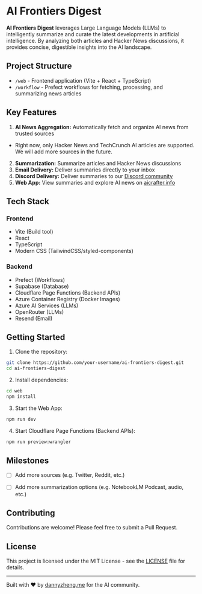 # AI Frontiers Digest

**AI Frontiers Digest** leverages Large Language Models (LLMs) to intelligently summarize and curate the latest developments in artificial intelligence. By analyzing both articles and Hacker News discussions, it provides concise, digestible insights into the AI landscape.

## Project Structure

- `/web` - Frontend application (Vite + React + TypeScript)
- `/workflow` - Prefect workflows for fetching, processing, and summarizing news articles

## Key Features

1. **AI News Aggregation:** Automatically fetch and organize AI news from trusted sources
- Right now, only Hacker News and TechCrunch AI articles are supported. We will add more sources in the future.
2. **Summarization:** Summarize articles and Hacker News discussions
3. **Email Delivery:** Deliver summaries directly to your inbox
4. **Discord Delivery:** Deliver summaries to our [Discord community](https://discord.gg/Ukbeb8rDmm)
5. **Web App:** View summaries and explore AI news on [aicrafter.info](https://aicrafter.info)


## Tech Stack

### Frontend
- Vite (Build tool)
- React
- TypeScript
- Modern CSS (TailwindCSS/styled-components)

### Backend
- Prefect (Workflows)
- Supabase (Database)
- Cloudflare Page Functions (Backend APIs)
- Azure Container Registry (Docker Images)
- Azure AI Services (LLMs)
- OpenRouter (LLMs)
- Resend (Email)

## Getting Started

1. Clone the repository:
```bash
git clone https://github.com/your-username/ai-frontiers-digest.git
cd ai-frontiers-digest
```

2. Install dependencies:
```bash
cd web
npm install
```

3. Start the Web App:
```bash
npm run dev
```

4. Start Cloudflare Page Functions (Backend APIs):
```bash
npm run preview:wrangler
```

## Milestones

- [ ] Add more sources (e.g. Twitter, Reddit, etc.)
- [ ] Add more summarization options (e.g. NotebookLM Podcast, audio, etc.)


## Contributing

Contributions are welcome! Please feel free to submit a Pull Request.

## License

This project is licensed under the MIT License - see the [LICENSE](LICENSE) file for details.

---

Built with ❤️ by [dannyzheng.me](https://dannyzheng.me) for the AI community.